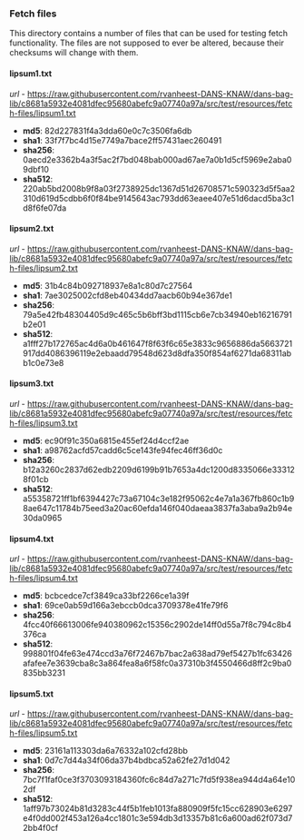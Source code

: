 ### Fetch files
This directory contains a number of files that can be used for testing fetch functionality.
The files are not supposed to ever be altered, because their checksums will change with them.

#### lipsum1.txt
_url_ - https://raw.githubusercontent.com/rvanheest-DANS-KNAW/dans-bag-lib/c8681a5932e4081dfec95680abefc9a07740a97a/src/test/resources/fetch-files/lipsum1.txt
* **md5**: 82d227831f4a3dda60e0c7c3506fa6db
* **sha1**: 33f7f7bc4d15e7749a7bace2ff57431aec260491
* **sha256**: 0aecd2e3362b4a3f5ac2f7bd048bab000ad67ae7a0b1d5cf5969e2aba09dbf10
* **sha512**: 220ab5bd2008b9f8a03f2738925dc1367d51d26708571c590323d5f5aa2310d619d5cdbb6f0f84be9145643ac793dd63eaee407e51d6dacd5ba3c1d8f6fe07da

#### lipsum2.txt
_url_ - https://raw.githubusercontent.com/rvanheest-DANS-KNAW/dans-bag-lib/c8681a5932e4081dfec95680abefc9a07740a97a/src/test/resources/fetch-files/lipsum2.txt
* **md5**: 31b4c84b092718937e8a1c80d7c27564
* **sha1**: 7ae3025002cfd8eb40434dd7aacb60b94e367de1
* **sha256**: 79a5e42fb48304405d9c465c5b6bff3bd1115cb6e7cb34940eb16216791b2e01
* **sha512**: a1fff27b172765ac4d6a0b461647f8f63f6c65e3833c9656886da5663721917dd4086396119e2ebaadd79548d623d8dfa350f854af6271da68311abb1c0e73e8

#### lipsum3.txt
_url_ - https://raw.githubusercontent.com/rvanheest-DANS-KNAW/dans-bag-lib/c8681a5932e4081dfec95680abefc9a07740a97a/src/test/resources/fetch-files/lipsum3.txt
* **md5**: ec90f91c350a6815e455ef24d4ccf2ae
* **sha1**: a98762acfd57cadd6c5ce143fe94fec46ff36d0c
* **sha256**: b12a3260c2837d62edb2209d6199b91b7653a4dc1200d8335066e333128f01cb
* **sha512**: a55358721ff1bf6394427c73a67104c3e182f95062c4e7a1a367fb860c1b98ae647c11784b75eed3a20ac60efda146f040daeaa3837fa3aba9a2b94e30da0965

#### lipsum4.txt
_url_ - https://raw.githubusercontent.com/rvanheest-DANS-KNAW/dans-bag-lib/c8681a5932e4081dfec95680abefc9a07740a97a/src/test/resources/fetch-files/lipsum4.txt
* **md5**: bcbcedce7cf3849ca33bf2266ce1a39f
* **sha1**: 69ce0ab59d166a3ebccb0dca3709378e41fe79f6
* **sha256**: 4fcc40f66613006fe940380962c15356c2902de14ff0d55a7f8c794c8b4376ca
* **sha512**: 998801f04fe63e474ccd3a76f72467b7bac2a638ad79ef5427b1fc63426afafee7e3639cba8c3a864fea8a6f58fc0a37310b3f4550466d8ff2c9ba0835bb3231

#### lipsum5.txt
_url_ - https://raw.githubusercontent.com/rvanheest-DANS-KNAW/dans-bag-lib/c8681a5932e4081dfec95680abefc9a07740a97a/src/test/resources/fetch-files/lipsum5.txt
* **md5**: 23161a113303da6a76332a102cfd28bb
* **sha1**: 0d7c7d44a34f06da37b4bdbca52a62fe27d1d042
* **sha256**: 7bc7f1faf0ce3f3703093184360fc6c84d7a271c7fd5f938ea944d4a64e102df
* **sha512**: 1aff97b73024b81d3283c44f5b1feb1013fa880909f5fc15cc628903e6297e4f0dd002f453a126a4cc1801c3e594db3d13357b81c6a600ad62f073d72bb4f0cf
